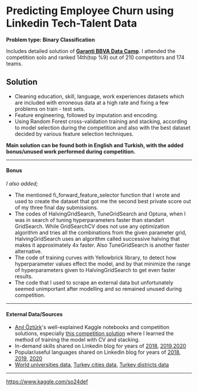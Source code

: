 # Predicting Employee Churn using Linkedin Tech-Talent Data

__Problem type: Binary Classification__

Includes detailed solution of [__Garanti BBVA Data Camp__](https://www.kaggle.com/competitions/garanti-bbva-data-camp). I attended the competition solo and ranked 14th(top %9) out of 210 competitors and 174 teams. 

## Solution
* Cleaning education, skill, language, work experiences datasets which are included with erroneous data at a high rate and fixing a few problems on train - test sets.
* Feature engineering, followed by imputation and encoding.
* Using Random Forest cross-validation training and stacking, according to model selection during the competition and also with the best dataset decided by various feature selection techniques.

__Main solution can be found both in English and Turkish, with the added bonus/unused work performed during competition.__

***
#### Bonus
_I also added;_
* The mentioned fi_forward_feature_selector function that I wrote and used to create the dataset that got me the second best private score out of my three final day submissions.
* The codes of HalvingGridSearch, TuneGridSearch and Optuna, when I was in search of tuning hyperparameters faster than standart GridSearch. While GridSearchCV does not use any optimization algorithm and tries all the combinations from the given parameter grid, HalvingGridSearch uses an algorithm called successive halving that makes it approximately 4x faster. Also TuneGridSearch is another faster alternative.
* The code of training curves with Yellowbrick library, to detect how hyperparameter values effect the model, and by that minimize the range of hyperparameters given to HalvingGridSearch to get even faster results.
* The code that I used to scrape an external data but unfortunately seemed unimportant after modelling and so remained unused during competition.
***

#### External Data/Sources

* [Anıl Öztürk](https://github.com/nlztrk)'s well-explained Kaggle notebooks and competition solutions, especially [this competition solution](https://www.kaggle.com/code/nlztrk/3rd-place-solution-0-51376-0-47111?scriptVersionId=114222767&cellId=44) where I learned the method of training the model with CV and stacking.
* In-demand skills shared on Linkedin blog for years of [2018](https://www.linkedin.com/business/learning/blog/top-skills-and-courses/the-skills-companies-need-most-in-2018-and-the-courses-to-get), [2019](https://www.linkedin.com/business/learning/blog/top-skills-and-courses/the-skills-companies-need-most-in-2019-and-how-to-learn-them),[2020](https://www.linkedin.com/business/learning/blog/learning-and-development/most-in-demand-skills-2020)
* Popular/useful languages shared on Linkedin blog for years of [2018](https://www.linkedin.com/pulse/7-most-useful-languages-learn-2018-nikola-gizarovski/), [2019](https://www.linkedin.com/pulse/top-5-internet-languages-2019-matthew-nelson/), [2020](https://www.linkedin.com/pulse/15-best-languages-learn-2020-ofer-tirosh/)
* [World universities data](https://github.com/endSly/world-universities-csv), [Turkey cities data](https://github.com/yigith/TurkiyeSehirlerBolgeler), [Turkey districts data](https://github.com/volkansenturk/turkiye-iller-ilceler/blob/master/csvs/ilce.csv)
***





https://www.kaggle.com/so24def
